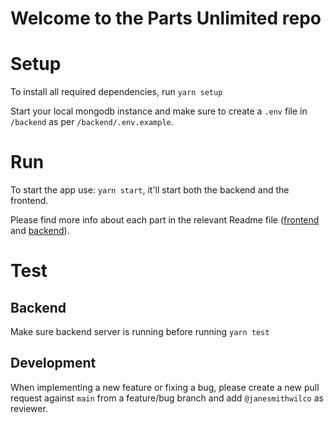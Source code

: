 # Welcome to the Parts Unlimited repo

# Setup
To install all required dependencies, run `yarn setup`

Start your local mongodb instance and make sure to create a `.env` file in `/backend` as per `/backend/.env.example`.

# Run
To start the app use: `yarn start`, it'll start both the backend and the frontend.

Please find more info about each part in the relevant Readme file ([frontend](frontend/readme.md) and [backend](backend/README.md)).

# Test
## Backend
Make sure backend server is running before running `yarn test`

## Development

When implementing a new feature or fixing a bug, please create a new pull request against `main` from a feature/bug branch and add `@janesmithwilco` as reviewer.
